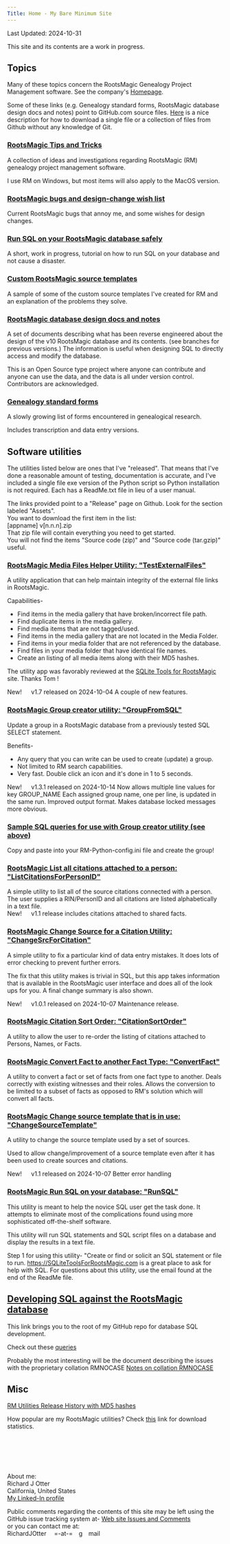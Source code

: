 ```yaml
---
Title: Home - My Bare Minimum Site
---
```


Last Updated: 2024-10-31

This site and its contents are a work in progress.

## Topics

Many of these topics concern the RootsMagic Genealogy Project Management software. See the company's [Homepage](https://RootsMagic.com/RootsMagic).

Some of these links (e.g. Genealogy standard forms, RootsMagic database design docs and notes) point to GitHub.com source files. 
[Here](https://zapier.com/blog/how-to-download-from-github/) is a nice description for how to download a single file or a collection of files from Github without any knowledge of Git.

### [RootsMagic Tips and Tricks](tips/RootsMagic_Tips_and_Tricks.html)<a name="Tips"></a>

A collection of ideas and investigations regarding RootsMagic (RM) genealogy project management software.

I use RM on Windows, but most items will also apply to the MacOS version.

### [RootsMagic bugs and design-change wish list](RootsMagic_Bugs_and_WishList.html)

Current RootsMagic bugs that annoy me, and some wishes for design changes.

### [Run SQL on your RootsMagic database safely](Run_SQL_on_RM_database.html)<a name="Run_SQL_on_RMdb"></a>

A short, work in progress, tutorial on how to run SQL on your database and not cause a disaster.

### [Custom RootsMagic source templates](SourceTemplate/Source_templates.html)

A sample of some of the custom source templates I've created for RM and an explanation of the problems they solve.

### [RootsMagic database design docs and notes](https://github.com/ricko2001/RootsMagic_Database_Design/tree/main/Tables)<a name="DBdesign"></a>

A set of documents describing what has been reverse engineered about the
design of the v10 RootsMagic database and its contents. (see branches for previous versions.)
The information is useful when designing SQL to directly access and modify the database.

This is an Open Source type project where anyone can contribute and anyone can use the data, and the data is
all under version control. Contributors are acknowledged.

### [Genealogy standard forms](https://github.com/ricko2001/Standard-forms-for-genealogy)

A slowly growing list of forms encountered in genealogical research.

Includes transcription and data entry versions.

<!-- ### [Genealogy Scripts repo Read Me file](https://github.com/ricko2001/Genealogy-scripts/blob/main/README.md)

This is a summary of what's in the Genealogy Scripts repo, similar to this page. -->

## Software utilities

The utilities listed below are ones that I've "released". That means that I've done a reasonable amount of testing, documentation is accurate, and I've included a single file exe version of the Python script so Python installation is not required. Each has a ReadMe.txt file in lieu of a user manual.

The links provided point to a "Release" page on Github. Look for the section labeled "Assets".\
You want to download the first item in the list:\
 [appname] v[n.n.n].zip\
That zip file will contain everything you need to get started.\
You will not find the items "Source code (zip)" and "Source code (tar.gzip)" useful.

### [RootsMagic Media Files Helper Utility: "TestExternalFiles"](https://github.com/ricko2001/Genealogy-scripts/releases/tag/TestExternalFiles_v1.7.0)<a name="TestExternalFiles"></a>

A utility application that can help maintain integrity of the external file links in RootsMagic.

Capabilities-

* Find items in the media gallery that have broken/incorrect file path.
* Find duplicate items in the media gallery.
* Find media items that are not tagged/used.
* Find items in the media gallery that are not located in the Media Folder.
* Find items in your media folder that are not referenced by the database.
* Find files in your media folder that have identical file names.
* Create an listing of all media items along with their MD5 hashes.

The utility app was favorably reviewed at the [SQLite Tools for RootsMagic](https://sqlitetoolsforrootsmagic.com/new-app-aids-media-management) site. Thanks Tom !

New! &emsp; v1.7 released on 2024-10-04   A couple of new features.

### [RootsMagic Group creator utility: "GroupFromSQL"](https://github.com/ricko2001/Genealogy-scripts/releases/tag/GroupFromSQL_v1.3.1)<a name="GroupFromSQL"></a>

Update a group in a RootsMagic database from a previously tested SQL SELECT statement.

Benefits-

* Any query that you can write can be used to create (update) a group.
* Not limited to RM search capabilities.
* Very fast. Double click an icon and it's done in 1 to 5 seconds.

New! &emsp; v1.3.1 released on 2024-10-14
Now allows multiple line values for key GROUP_NAME
Each assigned group name, one per line, is updated in the same run.
Improved output format. Makes database locked messages more obvious.

### [Sample SQL queries for use with Group creator utility (see above)](https://github.com/ricko2001/Genealogy-scripts/tree/main/RM%20-SQL%20for%20creating%20useful%20groups)

Copy and paste into your RM-Python-config.ini file and create the group!

### [RootsMagic List all citations attached to a person: "ListCitationsForPersonID"](https://github.com/ricko2001/Genealogy-scripts/releases/tag/ListCitationsForPersonID_v1.1.0)<a name="ListCitationsForPersonID"></a>

A simple utility to list all of the source citations connected with a person. The user supplies a RIN/PersonID and all citations are listed alphabetically in a text file.\
New! &emsp; v1.1 release includes citations attached to shared facts.

### [RootsMagic Change Source for a Citation Utility: "ChangeSrcForCitation"](https://github.com/ricko2001/Genealogy-scripts/releases/tag/ChangeSrcForCitation_v1.0.1)<a name="ChangeSrcForCitation"></a>

A simple utility to fix a particular kind of data entry mistakes. It does lots of error checking to prevent further errors.

The fix that this utility makes is trivial in SQL, but this app takes information that is available in the RootsMagic user interface and does all of the look ups for you. A final change summary is also shown.

New! &emsp; v1.0.1 released on 2024-10-07  Maintenance release.

### [RootsMagic Citation Sort Order: "CitationSortOrder"](https://github.com/ricko2001/Genealogy-scripts/releases/tag/CitationSortOrder_v1.0.1)<a name="CitationSortOrder"></a>

A utility to allow the user to re-order the listing of citations attached to Persons, Names, or Facts.

### [RootsMagic Convert Fact to another Fact Type: "ConvertFact"](https://github.com/ricko2001/Genealogy-scripts/releases/tag/ConvertFact_v1.1.0)<a name="ConvertFact"></a>

A utility to convert a fact or set of facts from one fact type to another. Deals correctly with existing witnesses and their roles. Allows the conversion to be limited to a subset of facts
as opposed to RM's solution which will convert all facts.

### [RootsMagic Change source template that is in use: "ChangeSourceTemplate"](https://github.com/ricko2001/Genealogy-scripts/releases/tag/ChangeSourceTemplate_v1.1.0)<a name="ChangeSourceTemplate"></a>

A utility to change the source template used by a set of sources.

Used to allow change/improvement of a source template even after it has been used to create sources and citations.

New! &emsp; v1.1 released on 2024-10-07
Better error handling

### [RootsMagic Run SQL on your database: "RunSQL"](https://github.com/ricko2001/Genealogy-scripts/releases/tag/RunSQL_v1.2.0)<a name="RunSQL"></a>

This utility is meant to help the novice SQL user get the task done.
It attempts to eliminate most of the complications found using more sophisticated off-the-shelf software.

This utility will run SQL statements and SQL script files on a database and display the results in a text file.

Step 1 for using this utility- "Create or find or solicit an SQL statement or file to run.
<https://SQLiteToolsForRootsMagic.com> is a great place to ask for help with SQL.
For questions about this utility, use the email found at the end of the ReadMe file.

## [Developing SQL against the RootsMagic database](https://github.com/ricko2001/Genealogy-scripts)

This link brings you to the root of my GitHub repo for database SQL development.

Check out these [queries](https://github.com/ricko2001/Genealogy-scripts/tree/main/RM%20-SQL%20for%20creating%20useful%20groups)

Probably the most interesting will be the document describing the issues with the
proprietary collation RMNOCASE [Notes on collation RMNOCASE](https://github.com/ricko2001/Genealogy-scripts/blob/main/Notes%20on%20collation%20RMNOCASE.md)

## Misc

[RM Utilities Release History with MD5 hashes](RM_Utilities_Release_History.html)

How popular are my RootsMagic utilities? Check [this](https://tooomm.github.io/github-release-stats/?username=ricko2001&repository=Genealogy-scripts) link for download statistics.

\
\
\
\
\
About me:\
Richard J Otter\
California, United States\
[My Linked-In profile](https://www.linkedin.com/in/richardotter/)

Public comments regarding the contents of this site may be left using the GitHub issue tracking system at-
[Web site Issues and Comments](https://github.com/RichardOtter/RichardOtter.github.io/issues)\
or you can contact me at:\
RichardJOtter &emsp;=-at-=&emsp;g&emsp;mail
